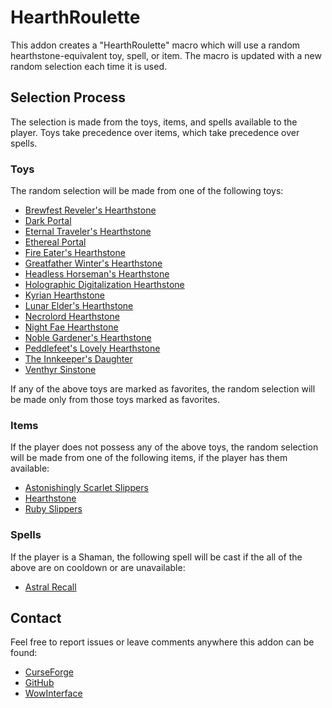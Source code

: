 # HearthRoulette

This addon creates a "HearthRoulette" macro which will use a random
hearthstone-equivalent toy, spell, or item. The macro is updated with a new
random selection each time it is used.

## Selection Process

The selection is made from the toys, items, and spells available to the player.
Toys take precedence over items, which take precedence over spells.

### Toys

The random selection will be made from one of the following toys:

- [Brewfest Reveler's Hearthstone](https://www.wowhead.com/item=166747/brewfest-revelers-hearthstone)
- [Dark Portal](https://www.wowhead.com/item=93672/dark-portal)
- [Eternal Traveler's Hearthstone](https://www.wowhead.com/item=172179/eternal-travelers-hearthstone)
- [Ethereal Portal](https://www.wowhead.com/item=54452/ethereal-portal)
- [Fire Eater's Hearthstone](https://www.wowhead.com/item=166746/fire-eaters-hearthstone)
- [Greatfather Winter's Hearthstone](https://www.wowhead.com/item=162973/greatfather-winters-hearthstone)
- [Headless Horseman's Hearthstone](https://www.wowhead.com/item=163045/headless-horsemans-hearthstone)
- [Holographic Digitalization Hearthstone](https://www.wowhead.com/item=168907/holographic-digitalization-hearthstone)
- [Kyrian Hearthstone](https://www.wowhead.com/item=184353/kyrian-hearthstone)
- [Lunar Elder's Hearthstone](https://www.wowhead.com/item=165669/lunar-elders-hearthstone)
- [Necrolord Hearthstone](https://www.wowhead.com/item=182773/necrolord-hearthstone)
- [Night Fae Hearthstone](https://www.wowhead.com/item=180290/night-fae-hearthstone)
- [Noble Gardener's Hearthstone](https://www.wowhead.com/item=165802/noble-gardeners-hearthstone)
- [Peddlefeet's Lovely Hearthstone](https://www.wowhead.com/item=165670/peddlefeets-lovely-hearthstone)
- [The Innkeeper's Daughter](https://www.wowhead.com/item=64488/the-innkeepers-daughter)
- [Venthyr Sinstone](https://www.wowhead.com/item=183716/venthyr-sinstone-wip)

If any of the above toys are marked as favorites, the random selection will be
made only from those toys marked as favorites.

### Items

If the player does not possess any of the above toys, the random selection will
be made from one of the following items, if the player has them available:

- [Astonishingly Scarlet Slippers](https://www.wowhead.com/item=142298/astonishingly-scarlet-slippers)
- [Hearthstone](https://www.wowhead.com/item=6948/hearthstone)
- [Ruby Slippers](https://www.wowhead.com/item=28585/ruby-slippers)

### Spells

If the player is a Shaman, the following spell will be cast if the all of the
above are on cooldown or are unavailable:

- [Astral Recall](https://www.wowhead.com/spell=556/astral-recall)

## Contact

Feel free to report issues or leave comments anywhere this addon can be found:

- [CurseForge](https://curseforge.com/wow/addons/hearthroulette)
- [GitHub](https://github.com/hascat/HearthRoulette)
- [WowInterface](https://wowinterface.com/downloads/fileinfo.php?id=25681)
